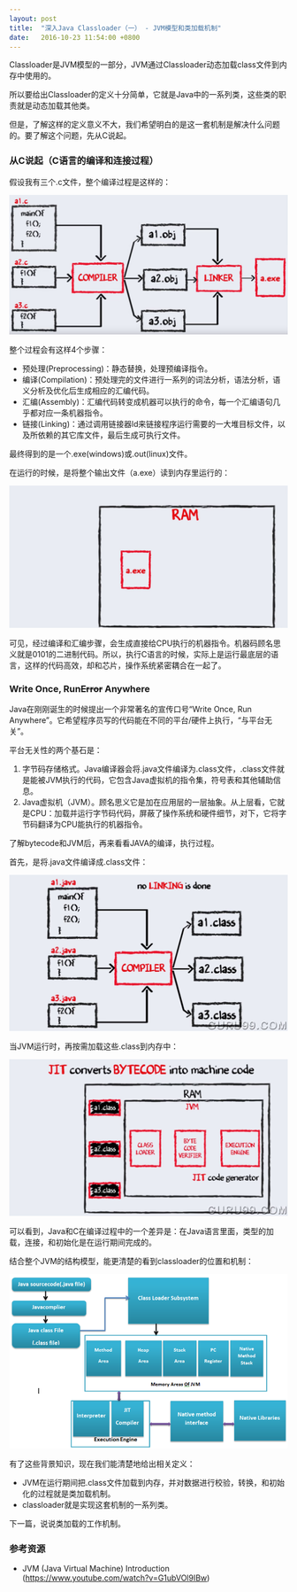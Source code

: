 ```yaml
---
layout: post
title:  "深入Java Classloader（一） - JVM模型和类加载机制"
date:   2016-10-23 11:54:00 +0800
---
```


Classloader是JVM模型的一部分，JVM通过Classloader动态加载class文件到内存中使用的。

所以要给出Classloader的定义十分简单，它就是Java中的一系列类，这些类的职责就是动态加载其他类。

但是，了解这样的定义意义不大，我们希望明白的是这一套机制是解决什么问题的。要了解这个问题，先从C说起。

### 从C说起（C语言的编译和连接过程）

假设我有三个.c文件，整个编译过程是这样的：

![Alt](/images/classloader(1).png)

整个过程会有这样4个步骤：

- 预处理(Preprocessing)：静态替换，处理预编译指令。
- 编译(Compilation)：预处理完的文件进行一系列的词法分析，语法分析，语义分析及优化后生成相应的汇编代码。
- 汇编(Assembly)：汇编代码转变成机器可以执行的命令，每一个汇编语句几乎都对应一条机器指令。
- 链接(Linking)：通过调用链接器ld来链接程序运行需要的一大堆目标文件，以及所依赖的其它库文件，最后生成可执行文件。

最终得到的是一个.exe(windows)或.out(linux)文件。

在运行的时候，是将整个输出文件（a.exe）读到内存里运行的：

![Alt](/images/classloader(2).png)

可见，经过编译和汇编步骤，会生成直接给CPU执行的机器指令。机器码顾名思义就是0101的二进制代码。所以，执行C语言的时候，实际上是运行最底层的语言，这样的代码高效，却和芯片，操作系统紧密耦合在一起了。

### Write Once, Run~~Error~~ Anywhere

Java在刚刚诞生的时候提出一个非常著名的宣传口号“Write Once, Run Anywhere”。它希望程序员写的代码能在不同的平台/硬件上执行，“与平台无关”。

平台无关性的两个基石是：

1. 字节码存储格式。Java编译器会将.java文件编译为.class文件，.class文件就是能被JVM执行的代码，它包含Java虚拟机的指令集，符号表和其他辅助信息。
2. Java虚拟机（JVM）。顾名思义它是加在应用层的一层抽象。从上层看，它就是CPU：加载并运行字节码代码，屏蔽了操作系统和硬件细节，对下，它将字节码翻译为CPU能执行的机器指令。

了解bytecode和JVM后，再来看看JAVA的编译，执行过程。

首先，是将.java文件编译成.class文件：

![Alt](/images/classloader(3).png)

当JVM运行时，再按需加载这些.class到内存中：

![Alt](/images/classloader(4).png)

可以看到，Java和C在编译过程中的一个差异是：在Java语言里面，类型的加载，连接，和初始化是在运行期间完成的。

结合整个JVM的结构模型，能更清楚的看到classloader的位置和机制：

![Alt](/images/classloader(5).png)

有了这些背景知识，现在我们能清楚地给出相关定义：

- JVM在运行期间把.class文件加载到内存，并对数据进行校验，转换，和初始化的过程就是类加载机制。
- classloader就是实现这套机制的一系列类。

下一篇，说说类加载的工作机制。

### 参考资源
  - JVM (Java Virtual Machine) Introduction (https://www.youtube.com/watch?v=G1ubVOl9IBw)
